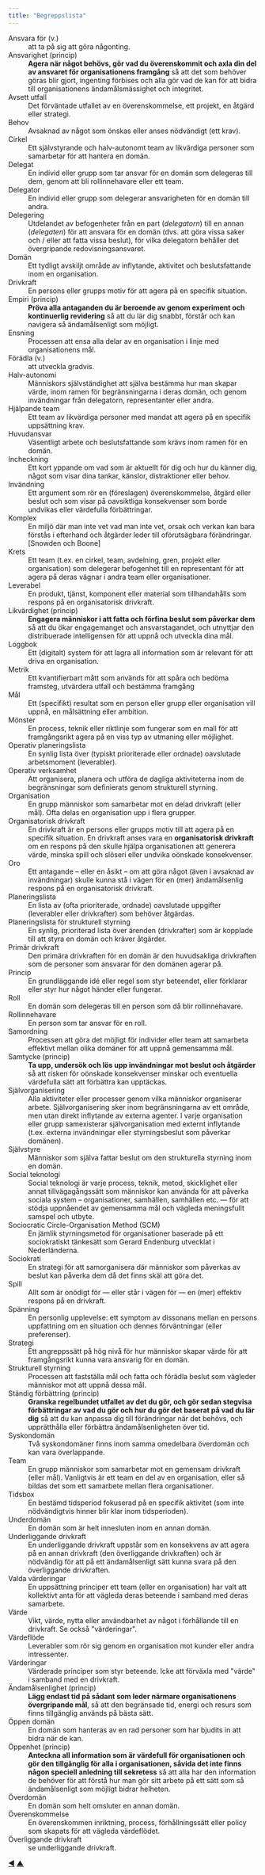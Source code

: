```yaml
---
title: "Begreppslista"
---
```



<dl class="glossary">


<dt id="entry-account">Ansvara för (v.)</dt>
<dd>att ta på sig att göra någonting.</dd>


<dt id="entry-accountability">Ansvarighet (princip)</dt>
<dd><strong>Agera när något behövs, gör vad du överenskommit och axla din del av ansvaret för organisationens framgång</strong> så att det som behöver göras blir gjort, ingenting förbises och alla gör vad de kan för att bidra till organisationens ändamålsmässighet och integritet.</dd>


<dt id="entry-intended-outcome">Avsett utfall</dt>
<dd>Det förväntade utfallet av en överenskommelse, ett projekt, en åtgärd eller strategi.</dd>


<dt id="entry-need">Behov</dt>
<dd>Avsaknad av något som önskas eller anses nödvändigt (ett krav).</dd>


<dt id="entry-circle">Cirkel</dt>
<dd>Ett självstyrande och halv-autonomt team av likvärdiga personer som samarbetar för att hantera en domän.</dd>


<dt id="entry-delegatee">Delegat</dt>
<dd>En individ eller grupp som tar ansvar för en domän som delegeras till dem, genom att bli rollinnehavare eller ett team.</dd>


<dt id="entry-delegator">Delegator</dt>
<dd>En individ eller grupp som delegerar ansvarigheten för en domän till andra.</dd>


<dt id="entry-delegation">Delegering</dt>
<dd>Utdelandet av befogenheter från en part (<em>delegatorn</em>) till en annan (<em>delegaten</em>) för att ansvara för en domän (dvs. att göra vissa saker och / eller att fatta vissa beslut), för vilka delegatorn behåller det övergripande redovisningsansvaret.</dd>


<dt id="entry-domain">Domän</dt>
<dd>Ett tydligt avskiljt område av inflytande, aktivitet och beslutsfattande inom en organisation.</dd>


<dt id="entry-driver">Drivkraft</dt>
<dd>En persons eller grupps motiv för att agera på en specifik situation.</dd>


<dt id="entry-empiricism">Empiri (princip)</dt>
<dd><strong>Pröva alla antaganden du är beroende av genom experiment och kontinuerlig revidering</strong> så att du lär dig snabbt, förstår och kan navigera så ändamålsenligt som möjligt.</dd>


<dt id="entry-alignment">Ensning</dt>
<dd>Processen att ensa alla delar av en organisation i linje med organisationens mål.</dd>


<dt id="entry-evolve">Förädla (v.)</dt>
<dd>att utveckla gradvis.</dd>


<dt id="entry-semi-autonomy">Halv-autonomi</dt>
<dd>Människors självständighet att själva bestämma hur man skapar värde, inom ramen för begränsningarna i deras domän, och genom invändningar från delegatorn, representanter eller andra.</dd>


<dt id="entry-helping-team">Hjälpande team</dt>
<dd>Ett team av likvärdiga personer med mandat att agera på en specifik uppsättning krav.</dd>


<dt id="entry-key-responsibilities">Huvudansvar</dt>
<dd>Väsentligt arbete och beslutsfattande som krävs inom ramen för en domän.</dd>


<dt id="entry-check-in">Incheckning</dt>
<dd>Ett kort yppande om vad som är aktuellt för dig och hur du känner dig, något som visar dina tankar, känslor, distraktioner eller behov.</dd>


<dt id="entry-objection">Invändning</dt>
<dd>Ett argument som rör en (föreslagen) överenskommelse, åtgärd eller beslut och som visar på oavsiktliga konsekvenser som borde undvikas eller värdefulla förbättringar.</dd>


<dt id="entry-complexity">Komplex</dt>
<dd>En miljö där man inte vet vad man inte vet, orsak och verkan kan bara förstås i efterhand och åtgärder leder till oförutsägbara förändringar. [Snowden och Boone]</dd>


<dt id="entry-constituent">Krets</dt>
<dd>Ett team (t.ex. en cirkel, team, avdelning, gren, projekt eller organisation) som delegerar befogenhet till en representant för att agera på deras vägnar i andra team eller organisationer.</dd>


<dt id="entry-deliverable">Leverabel</dt>
<dd>En produkt, tjänst, komponent eller material som tillhandahålls som respons på en organisatorisk drivkraft.</dd>


<dt id="entry-equivalence">Likvärdighet (princip)</dt>
<dd><strong>Engagera människor i att fatta och förfina beslut som påverkar dem</strong> så att du ökar engagemanget och ansvarstagandet, och utnyttjar den distribuerade intelligensen för att uppnå och utveckla dina mål.</dd>


<dt id="entry-logbook">Loggbok</dt>
<dd>Ett (digitalt) system för att lagra all information som är relevant för att driva en organisation.</dd>


<dt id="entry-metric">Metrik</dt>
<dd>Ett kvantifierbart mått som används för att spåra och bedöma framsteg, utvärdera utfall och bestämma framgång</dd>


<dt id="entry-objective">Mål</dt>
<dd>Ett (specifikt) resultat som en person eller grupp eller organisation vill uppnå, en målsättning eller ambition.</dd>


<dt id="entry-pattern">Mönster</dt>
<dd>En process, teknik eller riktlinje som fungerar som en mall för att framgångsrikt agera på en viss typ av utmaning eller möjlighet.</dd>


<dt id="entry-operations-backlog">Operativ planeringslista</dt>
<dd>En synlig lista över (typiskt prioriterade eller ordnade) oavslutade arbetsmoment (leverabler).</dd>


<dt id="entry-operations">Operativ verksamhet</dt>
<dd>Att organisera, planera och utföra de dagliga aktiviteterna inom de begränsningar som definierats genom strukturell styrning.</dd>


<dt id="entry-organization">Organisation</dt>
<dd>En grupp människor som samarbetar mot en delad drivkraft (eller mål). Ofta delas en organisation upp i flera grupper.</dd>


<dt id="entry-organizational-driver">Organisatorisk drivkraft</dt>
<dd>En drivkraft är en persons eller grupps motiv till att agera på en specifik situation. En drivkraft anses vara en <strong>organisatorisk drivkraft</strong> om en respons på den skulle hjälpa organisationen att generera värde, minska spill och slöseri eller undvika oönskade konsekvenser.</dd>


<dt id="entry-concern">Oro</dt>
<dd>Ett antagande – eller en åsikt – om att göra något (även i avsaknad av invändningar) skulle kunna stå i vägen för en (mer) ändamålsenlig respons på en organisatorisk drivkraft.</dd>


<dt id="entry-backlog">Planeringslista</dt>
<dd>En lista av (ofta prioriterade, ordnade) oavslutade uppgifter (leverabler eller drivkrafter) som behöver åtgärdas.</dd>


<dt id="entry-governance-backlog">Planeringslista för strukturell styrning</dt>
<dd>En synlig, prioriterad lista över ärenden (drivkrafter) som är kopplade till att styra en domän och kräver åtgärder.</dd>


<dt id="entry-primary-driver">Primär drivkraft</dt>
<dd>Den primära drivkraften för en domän är den huvudsakliga drivkraften som de personer som ansvarar för den domänen agerar på.</dd>


<dt id="entry-principle">Princip</dt>
<dd>En grundläggande idé eller regel som styr beteendet, eller förklarar eller styr hur något händer eller fungerar.</dd>


<dt id="entry-role">Roll</dt>
<dd>En domän som delegeras till en person som då blir rollinnehavare.</dd>


<dt id="entry-role-keeper">Rollinnehavare</dt>
<dd>En person som tar ansvar för en roll.</dd>


<dt id="entry-coordination">Samordning</dt>
<dd>Processen att göra det möjligt för individer eller team att samarbeta effektivt mellan olika domäner för att uppnå gemensamma mål.</dd>


<dt id="entry-consent">Samtycke (princip)</dt>
<dd><strong>Ta upp, undersök och lös upp invändningar mot beslut och åtgärder</strong> så att risken för oönskade konsekvenser minskar och eventuella värdefulla sätt att förbättra kan upptäckas.</dd>


<dt id="entry-self-organization">Självorganisering</dt>
<dd>Alla aktiviteter eller processer genom vilka människor organiserar arbete. Självorganisering sker inom begränsningarna av ett område, men utan direkt inflytande av externa agenter. I varje organisation eller grupp samexisterar självorganisation med externt inflytande (t.ex. externa invändningar eller styrningsbeslut som påverkar domänen).</dd>


<dt id="entry-self-governance">Självstyre</dt>
<dd>Människor som själva fattar beslut om den strukturella styrning inom en domän.</dd>


<dt id="entry-social-technology">Social teknologi</dt>
<dd>Social teknologi är varje process, teknik, metod, skicklighet eller annat tillvägagångssätt som människor kan använda för att påverka sociala system – organisationer, samhällen, samhällen etc. — för att stödja uppnåendet av gemensamma mål och vägleda meningsfullt samspel och utbyte.</dd>


<dt id="entry-scm">Sociocratic Circle-Organisation Method (SCM)</dt>
<dd>En jämlik styrningsmetod för organisationer baserade på ett sociokratiskt tänkesätt som Gerard Endenburg utvecklat i Nederländerna.</dd>


<dt id="entry-sociocracy">Sociokrati</dt>
<dd>En strategi för att samorganisera där människor som påverkas av beslut kan påverka dem då det finns skäl att göra det.</dd>


<dt id="entry-waste">Spill</dt>
<dd>Allt som är onödigt för — eller står i vägen för — en (mer) effektiv respons på en drivkraft.</dd>


<dt id="entry-tension">Spänning</dt>
<dd>En personlig upplevelse: ett symptom av dissonans mellan en persons uppfattning om en situation och dennes förväntningar (eller preferenser).</dd>


<dt id="entry-strategy">Strategi</dt>
<dd>Ett angreppssätt på hög nivå för hur människor skapar värde för att framgångsrikt kunna vara ansvarig för en domän.</dd>


<dt id="entry-governance">Strukturell styrning</dt>
<dd>Processen att fastställa mål och fatta och förädla beslut som vägleder människor mot att uppnå dessa mål.</dd>


<dt id="entry-continuous-improvement">Ständig förbättring (princip)</dt>
<dd><strong>Granska regelbundet utfallet av det du gör, och gör sedan stegvisa förbättringar av vad du gör och hur du gör det baserat på vad du lär dig</strong> så att du kan anpassa dig till förändringar när det behövs, och upprätthålla eller förbättra ändamålsenligheten över tid.</dd>


<dt id="entry-peer-domain">Syskondomän</dt>
<dd>Två syskondomäner finns inom samma omedelbara överdomän och kan vara överlappande.</dd>


<dt id="entry-team">Team</dt>
<dd>En grupp människor som samarbetar mot en gemensam drivkraft (eller mål). Vanligtvis är ett team en del av en organisation, eller så bildas det som ett samarbete mellan flera organisationer.</dd>


<dt id="entry-timebox">Tidsbox</dt>
<dd>En bestämd tidsperiod fokuserad på en specifik aktivitet (som inte nödvändigtvis hinner blir klar inom tidsperioden).</dd>


<dt id="entry-subdomain">Underdomän</dt>
<dd>En domän som är helt innesluten inom en annan domän.</dd>


<dt id="entry-subdriver">Underliggande drivkraft</dt>
<dd>En underliggande drivkraft uppstår som en konsekvens av att agera på en annan drivkraft (den överliggande drivkraften) och är nödvändig för att på ett ändamålsenligt sätt kunna svara på den överliggande drivkraften.</dd>


<dt id="entry-chosen-values">Valda värderingar</dt>
<dd>En uppsättning principer ett team (eller en organisation) har valt att kollektivt anta för att vägleda deras beteende i samband med deras samarbete.</dd>


<dt id="entry-value">Värde</dt>
<dd>Vikt, värde, nytta eller användbarhet av något i förhållande till en drivkraft. Se också "värderingar".</dd>


<dt id="entry-flow-of-value">Värdeflöde</dt>
<dd>Leverabler som rör sig genom en organisation mot kunder eller andra intressenter.</dd>


<dt id="entry-values">Värderingar</dt>
<dd>Värderade principer som styr beteende. Icke att förväxla med "värde" i samband med en drivkraft.</dd>


<dt id="entry-effectiveness">Ändamålsenlighet (princip)</dt>
<dd><strong>Lägg endast tid på sådant som leder närmare organisationens övergripande mål</strong>, så att den begränsade tid, energi och resurs som finns tillgänglig används på bästa sätt.</dd>


<dt id="entry-open-domain">Öppen domän</dt>
<dd>En domän som hanteras av en rad personer som har bjudits in att bidra när de kan.</dd>


<dt id="entry-transparency">Öppenhet (princip)</dt>
<dd><strong>Anteckna all information som är värdefull för organisationen och gör den tillgänglig för alla i organisationen, såvida det inte finns någon speciell anledning till sekretess</strong> så att alla har den information de behöver för att förstå hur man gör sitt arbete på ett sätt som så ändamålsenligt som möjligt bidrar helheten.</dd>


<dt id="entry-superdomain">Överdomän</dt>
<dd>En domän som helt omsluter en annan domän.</dd>


<dt id="entry-agreement">Överenskommelse</dt>
<dd>En överenskommen inriktning, process, förhållningssätt eller policy som skapats för att vägleda värdeflödet.</dd>


<dt id="entry-superdriver">Överliggande drivkraft</dt>
<dd>se underliggande drivkraft.</dd>


</dl>





<div class="bottom-nav">
<a href="authors.html" title="Tillbaka till: Författare">◀</a> <a href="appendix.html" title="Upp: Bilagor">▲</a>
</div>

